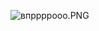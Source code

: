 ![впррррооо.PNG](..%2FOneDrive%2F%D0%E0%E1%EE%F7%E8%E9%20%F1%F2%EE%EB%2F%E2%EF%F0%F0%F0%F0%EE%EE%EE.PNG)